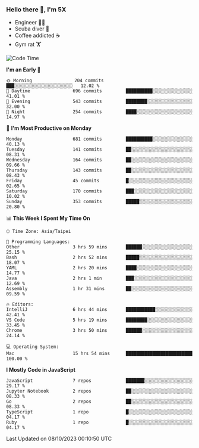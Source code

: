 ### Hello there 👋, I'm 5X

* Engineer 👨‍💻
* Scuba diver 🤿
* Coffee addicted ☕️
* Gym rat 🏋️

<!--START_SECTION:waka-->
![Code Time](http://img.shields.io/badge/Code%20Time-579%20hrs%2014%20mins-blue)

**I'm an Early 🐤** 

```text
🌞 Morning                204 commits         ███░░░░░░░░░░░░░░░░░░░░░░   12.02 % 
🌆 Daytime                696 commits         ██████████░░░░░░░░░░░░░░░   41.01 % 
🌃 Evening                543 commits         ████████░░░░░░░░░░░░░░░░░   32.00 % 
🌙 Night                  254 commits         ████░░░░░░░░░░░░░░░░░░░░░   14.97 % 
```
📅 **I'm Most Productive on Monday** 

```text
Monday                   681 commits         ██████████░░░░░░░░░░░░░░░   40.13 % 
Tuesday                  141 commits         ██░░░░░░░░░░░░░░░░░░░░░░░   08.31 % 
Wednesday                164 commits         ██░░░░░░░░░░░░░░░░░░░░░░░   09.66 % 
Thursday                 143 commits         ██░░░░░░░░░░░░░░░░░░░░░░░   08.43 % 
Friday                   45 commits          █░░░░░░░░░░░░░░░░░░░░░░░░   02.65 % 
Saturday                 170 commits         ███░░░░░░░░░░░░░░░░░░░░░░   10.02 % 
Sunday                   353 commits         █████░░░░░░░░░░░░░░░░░░░░   20.80 % 
```


📊 **This Week I Spent My Time On** 

```text
🕑︎ Time Zone: Asia/Taipei

💬 Programming Languages: 
Other                    3 hrs 59 mins       ██████░░░░░░░░░░░░░░░░░░░   25.15 % 
Bash                     2 hrs 52 mins       █████░░░░░░░░░░░░░░░░░░░░   18.07 % 
YAML                     2 hrs 20 mins       ████░░░░░░░░░░░░░░░░░░░░░   14.77 % 
Java                     2 hrs 1 min         ███░░░░░░░░░░░░░░░░░░░░░░   12.69 % 
Assembly                 1 hr 31 mins        ██░░░░░░░░░░░░░░░░░░░░░░░   09.59 % 

🔥 Editors: 
IntelliJ                 6 hrs 44 mins       ███████████░░░░░░░░░░░░░░   42.41 % 
VS Code                  5 hrs 19 mins       ████████░░░░░░░░░░░░░░░░░   33.45 % 
Chrome                   3 hrs 50 mins       ██████░░░░░░░░░░░░░░░░░░░   24.14 % 

💻 Operating System: 
Mac                      15 hrs 54 mins      █████████████████████████   100.00 % 
```

**I Mostly Code in JavaScript** 

```text
JavaScript               7 repos             ███████░░░░░░░░░░░░░░░░░░   29.17 % 
Jupyter Notebook         2 repos             ██░░░░░░░░░░░░░░░░░░░░░░░   08.33 % 
Go                       2 repos             ██░░░░░░░░░░░░░░░░░░░░░░░   08.33 % 
TypeScript               1 repo              █░░░░░░░░░░░░░░░░░░░░░░░░   04.17 % 
Ruby                     1 repo              █░░░░░░░░░░░░░░░░░░░░░░░░   04.17 % 
```




 Last Updated on 08/10/2023 00:10:50 UTC
<!--END_SECTION:waka-->
